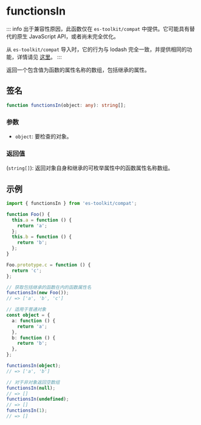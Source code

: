 # functionsIn

::: info
出于兼容性原因，此函数仅在 `es-toolkit/compat` 中提供。它可能具有替代的原生 JavaScript API，或者尚未完全优化。

从 `es-toolkit/compat` 导入时，它的行为与 lodash 完全一致，并提供相同的功能，详情请见 [这里](../../../compatibility.md)。
:::

返回一个包含值为函数的属性名称的数组，包括继承的属性。

## 签名

```typescript
function functionsIn(object: any): string[];
```

### 参数

- `object`: 要检查的对象。

### 返回值

(`string[]`): 返回对象自身和继承的可枚举属性中的函数属性名称数组。

## 示例

```typescript
import { functionsIn } from 'es-toolkit/compat';

function Foo() {
  this.a = function () {
    return 'a';
  };
  this.b = function () {
    return 'b';
  };
}

Foo.prototype.c = function () {
  return 'c';
};

// 获取包括继承的函数在内的函数属性名
functionsIn(new Foo());
// => ['a', 'b', 'c']

// 适用于普通对象
const object = {
  a: function () {
    return 'a';
  },
  b: function () {
    return 'b';
  },
};

functionsIn(object);
// => ['a', 'b']

// 对于非对象返回空数组
functionsIn(null);
// => []
functionsIn(undefined);
// => []
functionsIn(1);
// => []
```
